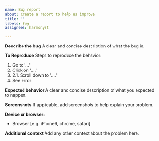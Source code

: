 ```yaml
---
name: Bug report
about: Create a report to help us improve
title: ''
labels: Bug
assignees: harmonyzt

---
```


**Describe the bug**
A clear and concise description of what the bug is.

**To Reproduce**
Steps to reproduce the behavior:
1. Go to '...'
2. Click on '....'
3. 2.1. Scroll down to '....'
4. See error

**Expected behavior**
A clear and concise description of what you expected to happen.

**Screenshots**
If applicable, add screenshots to help explain your problem.

**Device or browser:**
 - Browser [e.g. iPhone6, chrome, safari]

**Additional context**
Add any other context about the problem here.
